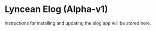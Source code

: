 # Lyncean Elog (Alpha-v1)

Instructions for installing and updating the elog app will be stored here. 

